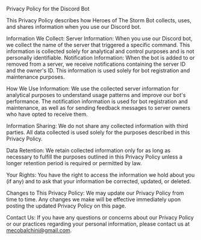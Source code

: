 Privacy Policy for the Discord Bot

This Privacy Policy describes how Heroes of The Storm Bot collects, uses, and shares information when you use our Discord bot.

Information We Collect:
Server Information: When you use our Discord bot, we collect the name of the server that triggered a specific command. This information is collected solely for analytical and control purposes and is not personally identifiable.
Notification Information: When the bot is added to or removed from a server, we receive notifications containing the server ID and the owner's ID. This information is used solely for bot registration and maintenance purposes.

How We Use Information:
We use the collected server information for analytical purposes to understand usage patterns and improve our bot's performance.
The notification information is used for bot registration and maintenance, as well as for sending feedback messages to server owners who have opted to receive them.

Information Sharing:
We do not share any collected information with third parties. All data collected is used solely for the purposes described in this Privacy Policy.

Data Retention:
We retain collected information only for as long as necessary to fulfill the purposes outlined in this Privacy Policy unless a longer retention period is required or permitted by law.

Your Rights:
You have the right to access the information we hold about you (if any) and to ask that your information be corrected, updated, or deleted.

Changes to This Privacy Policy:
We may update our Privacy Policy from time to time. Any changes we make will be effective immediately upon posting the updated Privacy Policy on this page.

Contact Us:
If you have any questions or concerns about our Privacy Policy or our practices regarding your personal information, please contact us at mecobalchini@gmail.com.